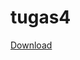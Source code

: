 # tugas4
<a href="https://drive.google.com/file/d/19ULw3kgqJjL_v-P3JcwU8fNOkJEMBZUN/view?usp=sharing">Download</a>
